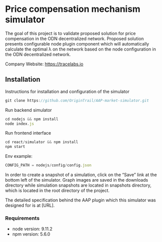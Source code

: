 # Price compensation mechanism simulator

The goal of this project is to validate proposed solution for price compensation in the ODN decentralized network. 
Proposed solution presents configurable node plugin component which will automatically calculate the optimal λ on the network based on the node configuration in the ODN decentralized network.

Company Website: https://tracelabs.io

## Installation
Instructions for installation and configuration of the simulator

```javascript
git clone https://github.com/OriginTrail/AAP-market-simulator.git
```

Run backend simulator
```javascript
cd nodejs && npm install
node index.js
```

Run frontend interface
```javascript
cd react/simulator && npm install
npm start
```

Env example:
```javascript
CONFIG_PATH = nodejs/config/config.json
```

In order to create a snapshot of a simulation, click on the “Save” link at the bottom left of the simulator. Graph images are saved in the downloads directory while simulation snapshots are located in snapshots directory, which is located in the root directory of the project.

The detailed specification behind the AAP plugin which this simulator was designed for is at [URL].

### Requirements

* node version: 9.11.2
* npm version: 5.6.0